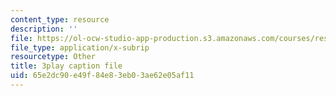 ```yaml
---
content_type: resource
description: ''
file: https://ol-ocw-studio-app-production.s3.amazonaws.com/courses/res-6-012-introduction-to-probability-spring-2018/65e2dc90e49f84e83eb03ae62e05af11_Xwd4ABlO0Dc.srt
file_type: application/x-subrip
resourcetype: Other
title: 3play caption file
uid: 65e2dc90-e49f-84e8-3eb0-3ae62e05af11
---
```

